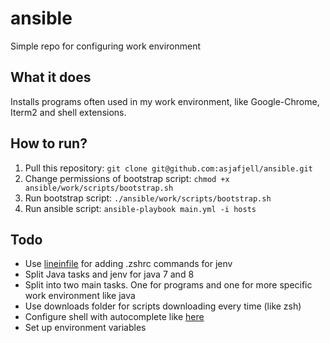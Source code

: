 # ansible

Simple repo for configuring work environment

## What it does
Installs programs often used in my work environment, like Google-Chrome, Iterm2 and shell extensions.

## How to run?
1. Pull this repository: `git clone git@github.com:asjafjell/ansible.git`
2. Change permissions of bootstrap script: `chmod +x ansible/work/scripts/bootstrap.sh`
3. Run bootstrap script: `./ansible/work/scripts/bootstrap.sh`
4. Run ansible script: `ansible-playbook main.yml -i hosts`

## Todo
* Use [lineinfile](http://docs.ansible.com/ansible/lineinfile_module.html) for adding .zshrc commands for jenv
* Split Java tasks and jenv for java 7 and 8
* Split into two main tasks. One for programs and one for more specific work environment like java
* Use downloads folder for scripts downloading every time (like zsh)
* Configure shell with autocomplete like [here](http://sourabhbajaj.com/mac-setup/iTerm/zsh.html)
* Set up environment variables
